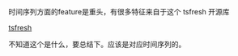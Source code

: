 时间序列方面的feature是重头，有很多特征来自于这个 tsfresh 开源库



[tsfresh](http://tsfresh.readthedocs.io/en/latest/#)


不知道这个是什么，要总结下。应该是对应时间序列的。

